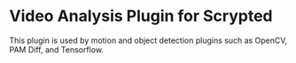 # Video Analysis Plugin for Scrypted

This plugin is used by motion and object detection plugins such as OpenCV, PAM Diff, and Tensorflow.
